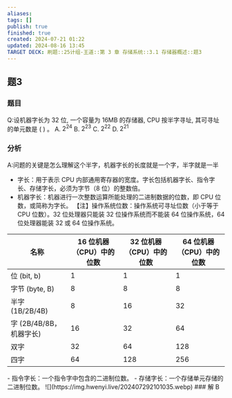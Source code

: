 ```yaml
---
aliases: 
tags: []
publish: true
finished: true
created: 2024-07-21 01:22
updated: 2024-08-16 13:45
TARGET DECK: 刷题::25计组-王道::第 3 章 存储系统::3.1 存储器概述::题3
---
```


## 题3
### 题目
Q:设机器字长为 32 位, 一个容量为 16MB 的存储器, CPU 按半字寻址, 其可寻址的单元数是 ( ) 。
A. ${2}^{24}$ B. ${2}^{23}$ C. ${2}^{22}$ D. ${2}^{21}$
### 分析
A:问题的关键是怎么理解这个半字，机器字长的长度就是一个字，半字就是一半
- 字长：用于表示 CPU 内部通用寄存器的宽度。字长包括机器字长、指令字长、存储字长，必须为字节（8 位）的整数倍。
- 机器字长：机器进行一次整数运算所能处理的二进制数据的位数，即 CPU 位数，或简称为字长。
【注】操作系统位数：操作系统可寻址位数（小于等于 CPU 位数）。32 位处理器只能装 32 位操作系统而不能装 64 位操作系统，64 位处理器能装 32 或 64 位操作系统。
<table><thead><tr><th>名称</th><th>16 位机器（CPU）中的位数</th><th>32 位机器（CPU）中的位数</th><th>64 位机器（CPU）中的位数</th></tr></thead><tbody><tr><td>位 (bit, b)</td><td>1</td><td>1</td><td>1</td></tr><tr><td>字节 (byte, B)</td><td>8</td><td>8</td><td>8</td></tr><tr><td>半字 (1B/2B/4B)</td><td>8</td><td>16</td><td>32</td></tr><tr><td>字 (2B/4B/8B，机器字长)</td><td>16</td><td>32</td><td>64</td></tr><tr><td>双字</td><td>32</td><td>64</td><td>128</td></tr><tr><td>四字</td><td>64</td><td>128</td><td>256</td></tr></tbody></table>
- 指令字长：一个指令字中包含的二进制位数。
- 存储字长：一个存储单元存储的二进制位数。
![](https://img.hwenyi.live/202407292101035.webp)
### 解
B
